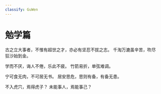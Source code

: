 ```yaml
---
classify: GuWen
---
```



# 勉学篇

古之立大事者，不惟有超世之才，亦必有坚忍不拔之志。
千淘万漉虽辛苦，吹尽狂沙始到金。

学而不厌，诲人不倦，乐此不疲。
竹箭易折，单弦难调。

宁可食无肉，不可居无书。
居安思危，思则有备，有备无患。

不入虎穴，焉得虎子？
未能事人，焉能事己？
